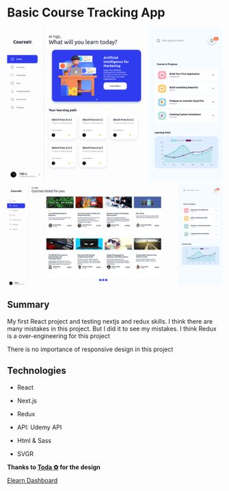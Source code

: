 # Basic Course Tracking App
![](frontend.png)
![](courses_frontend.png)
## Summary

My first React project and testing nextjs and redux skills. I think there are many mistakes in this project. But I did it to see my mistakes. I think Redux is a over-engineering for this project

There is no importance of responsive design in this project



## Technologies

* React

* Next.js

* Redux

* API: Udemy API

* Html & Sass

* SVGR

  

**Thanks to [Toda ✿](https://dribbble.com/todao) for the design**

[Elearn Dashboard](https://dribbble.com/shots/14730400-Elearn-Dashboard-Figma-Source)
